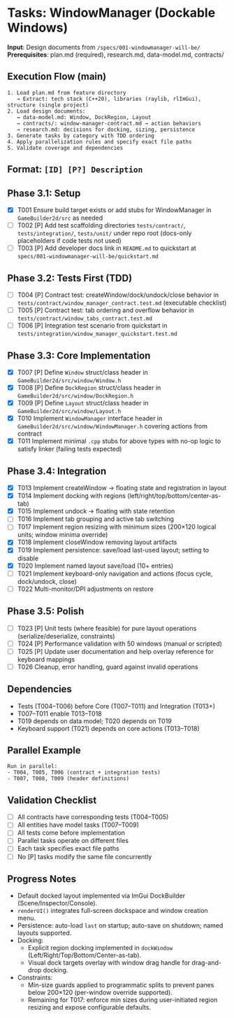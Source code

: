 # Tasks: WindowManager (Dockable Windows)

**Input**: Design documents from `/specs/001-windowmanager-will-be/`
**Prerequisites**: plan.md (required), research.md, data-model.md, contracts/

## Execution Flow (main)
```
1. Load plan.md from feature directory
   → Extract: tech stack (C++20), libraries (raylib, rlImGui), structure (single project)
2. Load design documents:
   → data-model.md: Window, DockRegion, Layout
   → contracts/: window-manager-contract.md → action behaviors
   → research.md: decisions for docking, sizing, persistence
3. Generate tasks by category with TDD ordering
4. Apply parallelization rules and specify exact file paths
5. Validate coverage and dependencies
```

## Format: `[ID] [P?] Description`

## Phase 3.1: Setup
- [x] T001 Ensure build target exists or add stubs for WindowManager in `GameBuilder2d/src` as needed
- [ ] T002 [P] Add test scaffolding directories `tests/contract/`, `tests/integration/`, `tests/unit/` under repo root (docs-only placeholders if code tests not used)
- [ ] T003 [P] Add developer docs link in `README.md` to quickstart at `specs/001-windowmanager-will-be/quickstart.md`

## Phase 3.2: Tests First (TDD)
- [ ] T004 [P] Contract test: createWindow/dock/undock/close behavior in `tests/contract/window_manager_contract.test.md` (executable checklist)
- [ ] T005 [P] Contract test: tab ordering and overflow behavior in `tests/contract/window_tabs_contract.test.md`
- [ ] T006 [P] Integration test scenario from quickstart in `tests/integration/window_manager_quickstart.test.md`

## Phase 3.3: Core Implementation
- [x] T007 [P] Define `Window` struct/class header in `GameBuilder2d/src/window/Window.h`
- [x] T008 [P] Define `DockRegion` struct/class header in `GameBuilder2d/src/window/DockRegion.h`
- [x] T009 [P] Define `Layout` struct/class header in `GameBuilder2d/src/window/Layout.h`
- [x] T010 Implement `WindowManager` interface header in `GameBuilder2d/src/window/WindowManager.h` covering actions from contract
- [x] T011 Implement minimal `.cpp` stubs for above types with no-op logic to satisfy linker (failing tests expected)

## Phase 3.4: Integration
- [x] T013 Implement createWindow → floating state and registration in layout
 - [x] T014 Implement docking with regions (left/right/top/bottom/center-as-tab)
- [x] T015 Implement undock → floating with state retention
- [ ] T016 Implement tab grouping and active tab switching
 - [ ] T017 Implement region resizing with minimum sizes (200×120 logical units; window minima override)
- [x] T018 Implement closeWindow removing layout artifacts
- [x] T019 Implement persistence: save/load last-used layout; setting to disable
- [x] T020 Implement named layout save/load (10+ entries)
- [ ] T021 Implement keyboard-only navigation and actions (focus cycle, dock/undock, close)
- [ ] T022 Multi-monitor/DPI adjustments on restore

## Phase 3.5: Polish
- [ ] T023 [P] Unit tests (where feasible) for pure layout operations (serialize/deserialize, constraints)
- [ ] T024 [P] Performance validation with 50 windows (manual or scripted)
- [ ] T025 [P] Update user documentation and help overlay reference for keyboard mappings
- [ ] T026 Cleanup, error handling, guard against invalid operations

## Dependencies
- Tests (T004–T006) before Core (T007–T011) and Integration (T013+)
- T007–T011 enable T013–T018
- T019 depends on data model; T020 depends on T019
- Keyboard support (T021) depends on core actions (T013–T018)

## Parallel Example
```
Run in parallel:
- T004, T005, T006 (contract + integration tests)
- T007, T008, T009 (header definitions)
```

## Validation Checklist
- [ ] All contracts have corresponding tests (T004–T005)
- [ ] All entities have model tasks (T007–T009)
- [ ] All tests come before implementation
- [ ] Parallel tasks operate on different files
- [ ] Each task specifies exact file paths
- [ ] No [P] tasks modify the same file concurrently

## Progress Notes
- Default docked layout implemented via ImGui DockBuilder (Scene/Inspector/Console).
- `renderUI()` integrates full-screen dockspace and window creation menu.
- Persistence: auto-load `last` on startup; auto-save on shutdown; named layouts supported.
 - Docking:
    - Explicit region docking implemented in `dockWindow` (Left/Right/Top/Bottom/Center-as-tab).
    - Visual dock targets overlay with window drag handle for drag-and-drop docking.
 - Constraints:
    - Min-size guards applied to programmatic splits to prevent panes below 200×120 (per-window override supported).
    - Remaining for T017: enforce min sizes during user-initiated region resizing and expose configurable defaults.
